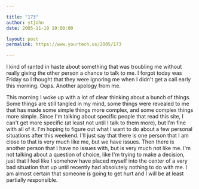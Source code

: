 ```yaml
---

title: "173"
author: ytjohn
date: 2005-11-10 19:00:00

layout: post
permalink: https://www.yourtech.us/2005/173

---
```

I kind of ranted in haste about something that was troubling me without really giving the other person a chance to talk to me.  I forgot today was Friday so I thought that they were ignoring me when I didn't get a call early this morning.  Oops.  Another apology from me.

This morning I woke up with a lot of clear thinking about a bunch of things.  Some things are still tangled in my mind, some things were revealed to me that has made some simple things more complex, and some complex things more simple.  Since I'm talking about specific people that read this site, I can't get more specific (at least not until I talk to them more), but I'm fine with all of it.  I'm hoping to figure out what I want to do about a few personal situations after this weekend.  I'll just say that there is one person that I am close to that is very much like me, but we have issues.  Then there is another person that I have no issues with, but is very much not like me.  I'm not talking about a question of choice, like I'm trying to make a decision, just that I feel like I somehow have placed myself into the center of a very bad situation that up until recently had absolutely nothing to do with me.  I am almost certain that someone is going to get hurt and I will be at least partially responsible.
